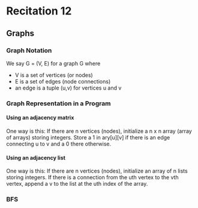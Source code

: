 # Recitation 12 #

## Graphs ##

### Graph Notation ###
We say G = (V, E) for a graph G where
  * V is a set of vertices (or nodes)
  * E is a set of edges (node connections)
  * an edge is a tuple (u,v) for vertices u and v

### Graph Representation in a Program ###

#### Using an adjacency matrix ####
One way is this:
If there are n vertices (nodes), initialize a n x n array (array of arrays) storing integers.
Store a 1 in ary[u][v] if there is an edge connecting u to v and a 0 there otherwise.

#### Using an adjacency list ####
One way is this:
If there are n vertices (nodes), initialize an array of n lists storing integers.
If there is a connection from the uth vertex to the vth vertex, append a v to the list at the uth index of the array.

### BFS ###

